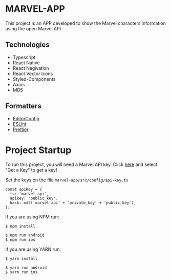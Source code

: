 # MARVEL-APP

This project is an APP developed to show the Marvel characters information using the open Marvel API

## Technologies
- Typescript
- React Native
- React Nagivation
- React Vector Icons
- Styled-Components
- Axios
- MD5

## Formatters

- [EditorConfig](https://editorconfig.org/)
- [ESLint](https://eslint.org/)
- [Prettier](https://prettier.io/)

# Project Startup

To run this project, you will need a Marvel API key. Click [here](https://developer.marvel.com/) and select "Get a Key" to get a key!

Set the keys on the file `marvel-app/src/config/api-key.ts`

```
const apiKey = {
  ts: 'marvel-api',
  apikey: 'public_key',
  hash: md5('marvel-api' + 'private_key' + 'public_key'),
};
```

If you are using NPM run:

```
$ npm install

$ npm run android
$ npm run ios
```

If you are using YARN run:

```
$ yarn install

$ yarn run android
$ yarn run ios
```


